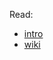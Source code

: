 Read:
- [intro](https://developer.mozilla.org/en-US/docs/Learn/JavaScript/First_steps/What_is_JavaScript)
- [wiki](https://en.wikipedia.org/wiki/JavaScript)